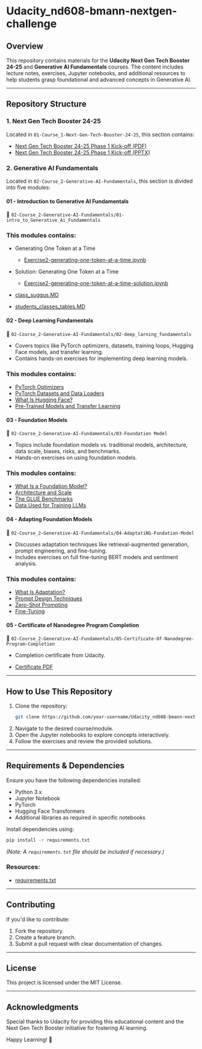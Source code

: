 # Udacity_nd608-bmann-nextgen-challenge

## **Overview**
This repository contains materials for the **Udacity Next Gen Tech Booster 24-25** and **Generative AI Fundamentals** courses. The content includes lecture notes, exercises, Jupyter notebooks, and additional resources to help students grasp foundational and advanced concepts in Generative AI.

---
## **Repository Structure**

### **1. Next Gen Tech Booster 24-25**
Located in `01-Course_1-Next-Gen-Tech-Booster-24-25`, this section contains:
- [Next Gen Tech Booster 24-25 Phase 1 Kick-off (PDF)](01-Course_1-Next-Gen-Tech-Booster-24-25/%5BExternal%5D%20Next%20Gen%20Tech%20Booster%2024-25%20%20Phase%201%20Kick-off.pdf)
- [Next Gen Tech Booster 24-25 Phase 1 Kick-off (PPTX)](01-Course_1-Next-Gen-Tech-Booster-24-25/%5BExternal%5D%20Next%20Gen%20Tech%20Booster%2024-25%20%20Phase%201%20Kick-off.pptx)

### **2. Generative AI Fundamentals**
Located in `02-Course_2-Generative-AI-Fundamentals`, this section is divided into five modules:

#### **01 - Introduction to Generative AI Fundamentals**
📂 `02-Course_2-Generative-AI-Fundamentals/01-intro_to_Generative_Ai_Fundamentals`
### **This modules contains**:

- Generating One Token at a Time
    - [Exercise2-generating-one-token-at-a-time.ipynb](02-Course_2-Generative-AI-Fundamentals/01-intro_to_Generative_Ai_Fundamentals/Exercise2-generating-one-token-at-a-time.ipynb)

- Solution: Generating One Token at a Time
    - [Exercise2-generating-one-token-at-a-time-solution.ipynb](02-Course_2-Generative-AI-Fundamentals/01-intro_to_Generative_Ai_Fundamentals/Exercise2-generating-one-token-at-a-time-solution.ipynb)

- [class_suggus.MD](./02-Course_2-Generative-AI-Fundamentals/01-intro_to_Generative_Ai_Fundamentals/class_suggus.MD)
- [students_classes_tables.MD](/02-Course_2-Generative-AI-Fundamentals/01-intro_to_Generative_Ai_Fundamentals/students_classes_tables.MD)





#### **02 - Deep Learning Fundamentals**
📂 `02-Course_2-Generative-AI-Fundamentals/02-deep_larning_fundamentals`
- Covers topics like PyTorch optimizers, datasets, training loops, Hugging Face models, and transfer learning.
- Contains hands-on exercises for implementing deep learning models.

### **This modules contains**:
- [PyTorch Optimizers](02-Course_2-Generative-AI-Fundamentals/02-deep_larning_fundamentals/2.10-PyTorch_Optimizers.ipynb)
- [PyTorch Datasets and Data Loaders](02-Course_2-Generative-AI-Fundamentals/02-deep_larning_fundamentals/2.11-PyTorch_Datasets_and_Data_Loaders.ipynb)
- [What Is Hugging Face?](02-Course_2-Generative-AI-Fundamentals/02-deep_larning_fundamentals/2.13-What%20Is%20Hugging%20Face.ipynb)
- [Pre-Trained Models and Transfer Learning](02-Course_2-Generative-AI-Fundamentals/02-deep_larning_fundamentals/2.20-Pre-Trained%20Models%20and%20Transfer%20Learning.ipynb)

#### **03 - Foundation Models**
📂 `02-Course_2-Generative-AI-Fundamentals/03-Foundation Model`
- Topics include foundation models vs. traditional models, architecture, data scale, biases, risks, and benchmarks.
- Hands-on exercises on using foundation models.

### **This modules contains**:
- [What Is a Foundation Model?](02-Course_2-Generative-AI-Fundamentals/03-Foundation%20Model/3.1-What%20Is%20a%20Foundation%20Model.ipynb)
- [Architecture and Scale](02-Course_2-Generative-AI-Fundamentals/03-Foundation%20Model/3.3-Architecture%20and%20Scale.ipynb)
- [The GLUE Benchmarks](02-Course_2-Generative-AI-Fundamentals/03-Foundation%20Model/3.7-The%20GLUE%20Benchmarks.ipynb)
- [Data Used for Training LLMs](02-Course_2-Generative-AI-Fundamentals/03-Foundation%20Model/3.9-Data%20Used%20for%20Training%20LLMs.ipynb)

#### **04 - Adapting Foundation Models**
📂 `02-Course_2-Generative-AI-Fundamentals/04-AdaptatiNG-Fundation-Model`
- Discusses adaptation techniques like retrieval-augmented generation, prompt engineering, and fine-tuning.
- Includes exercises on full fine-tuning BERT models and sentiment analysis.

### **This modules contains**:
- [What Is Adaptation?](02-Course_2-Generative-AI-Fundamentals/04-AdaptatiNG-Fundation-Model/4.1-What-Is-Adaptation.ipynb)
- [Prompt Design Techniques](02-Course_2-Generative-AI-Fundamentals/04-AdaptatiNG-Fundation-Model/4.4-Prompt%20Design%20Techniques.ipynb)
- [Zero-Shot Prompting](02-Course_2-Generative-AI-Fundamentals/04-AdaptatiNG-Fundation-Model/4.7-Zero-Shot%20Prompting.ipynb)
- [Fine-Tuning](02-Course_2-Generative-AI-Fundamentals/04-AdaptatiNG-Fundation-Model/4.15-Fine-Tuning.ipynb)

#### **05 - Certificate of Nanodegree Program Completion**
📂 `02-Course_2-Generative-AI-Fundamentals/05-Certificate-Of-Nanodegree-Program-Completion`
- Completion certificate from Udacity.

- [Certificate PDF](02-Course_2-Generative-AI-Fundamentals/05-Certificate-Of-Nanodegree-Program-Completion/Learn%20the%20Latest%20Tech%20Skills%3B%20Advance%20Your%20Career%20_%20Udacity.pdf)
---
## **How to Use This Repository**
1. Clone the repository:
   ```bash
   git clone https://github.com/your-username/Udacity_nd608-bmann-nextgen-challenge.git
   ```
2. Navigate to the desired course/module.
3. Open the Jupyter notebooks to explore concepts interactively.
4. Follow the exercises and review the provided solutions.

---
## **Requirements & Dependencies**
Ensure you have the following dependencies installed:
- Python 3.x
- Jupyter Notebook
- PyTorch
- Hugging Face Transformers
- Additional libraries as required in specific notebooks

Install dependencies using:
```bash
pip install -r requirements.txt
```
*(Note: A `requirements.txt` file should be included if necessary.)*

### **Resources:**
- [requirements.txt](./requirements.txt)

---
## **Contributing**
If you'd like to contribute:
1. Fork the repository.
2. Create a feature branch.
3. Submit a pull request with clear documentation of changes.

---
## **License**
This project is licensed under the MIT License.

---
## **Acknowledgments**
Special thanks to Udacity for providing this educational content and the Next Gen Tech Booster initiative for fostering AI learning.

Happy Learning! 🚀


